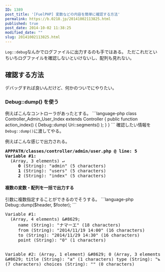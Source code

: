```yaml
---
ID: 1389
post_title: '[FuelPHP] 変数などの内容を簡単に確認する方法'
permalink: https://b.0218.jp/20141002113825.html
published: true
post_date: 2014-10-02 11:38:25
modified_date: ""
slug: 20141002113825.html
---
```

<code>Log::debug</code>なんかでログファイルに出力するのも手ではある。
ただこれだといちいちログファイルを確認しないといけないし、配列も見れない。
<!--more-->
<h2>確認する方法</h2>
デバッグすれば良いんだけど、何かのついでにやりたい。

<h3>Debug::dump() を使う</h3>
例えばこんなコントローラがあったとする。
```language-php
class Controller_Admin_User_Index extends Controller {
  public function action_index() {
    Debug::dump( Uri::segments() );
  }
}
```
確認したい情報を<code>Debug::dump()</code>に渡してやる。

例えばこんな感じで出力される。
<pre><b>APPPATH/classes/controller/admin/user.php @ line: 5</b>
<b>Variable #1:</b>
  (Array, 3 elements) ↵
     <b>0</b> (String): "<span class="text-danger">admin</span>" (5 characters)
     <b>1</b> (String): "<span class="text-danger">users</span>" (5 characters)
     <b>2</b> (String): "<span class="text-danger">index</span>" (5 characters)
</pre>

<h4>複数の変数・配列を一括で出力する</h4>
引数に複数指定することができるのでそうする。
```language-php
Debug::dump($header, $footer);
```
<pre>
Variable #1:
  (Array, 4 elements) &amp;#8629;
     name (String): &quot;ナマーエ&quot; (18 characters)
     from (String): &quot;2014/11/19 14:00&quot; (16 characters)
     to (String): &quot;2014/11/29 14:30&quot; (16 characters)
     point (String): &quot;0&quot; (1 characters)


Variable #2:
  (Array, 1 element) &amp;#8629;
     0 (Array, 3 elements) &amp;#8629;
         title (String): &quot;a&quot; (1 characters)
         type (String): &quot;written&quot; (7 characters)
         choices (String): &quot;&quot; (0 characters)
</pre>